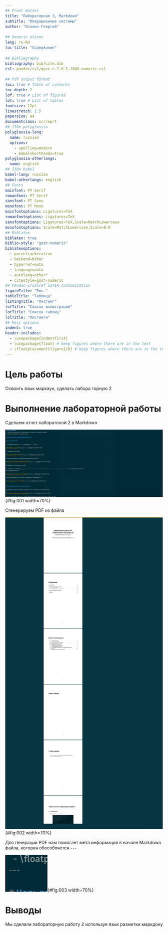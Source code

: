 ```yaml
---
## Front matter
title: "Лабораторная 3, Markdown"
subtitle: "Операционные системы"
author: "Осокин Георгий"

## Generic otions
lang: ru-RU
toc-title: "Содержание"

## Bibliography
bibliography: bib/cite.bib
csl: pandoc/csl/gost-r-7-0-5-2008-numeric.csl

## Pdf output format
toc: true # Table of contents
toc-depth: 2
lof: true # List of figures
lot: true # List of tables
fontsize: 12pt
linestretch: 1.5
papersize: a4
documentclass: scrreprt
## I18n polyglossia
polyglossia-lang:
  name: russian
  options:
	- spelling=modern
	- babelshorthands=true
polyglossia-otherlangs:
  name: english
## I18n babel
babel-lang: russian
babel-otherlangs: english
## Fonts
mainfont: PT Serif
romanfont: PT Serif
sansfont: PT Sans
monofont: PT Mono
mainfontoptions: Ligatures=TeX
romanfontoptions: Ligatures=TeX
sansfontoptions: Ligatures=TeX,Scale=MatchLowercase
monofontoptions: Scale=MatchLowercase,Scale=0.9
## Biblatex
biblatex: true
biblio-style: "gost-numeric"
biblatexoptions:
  - parentracker=true
  - backend=biber
  - hyperref=auto
  - language=auto
  - autolang=other*
  - citestyle=gost-numeric
## Pandoc-crossref LaTeX customization
figureTitle: "Рис."
tableTitle: "Таблица"
listingTitle: "Листинг"
lofTitle: "Список иллюстраций"
lotTitle: "Список таблиц"
lolTitle: "Листинги"
## Misc options
indent: true
header-includes:
  - \usepackage{indentfirst}
  - \usepackage{float} # keep figures where there are in the text
  - \floatplacement{figure}{H} # keep figures where there are in the text
---
```


# Цель работы

Освоить язык маркаун, сделать лабора торную 2

# Выполнение лабораторной работы

Сделаем отчет лаборатоной 2 в  Markdown

![Сделанная лабораторная 2](image/1.png){#fig:001 width=70%}

Сгенерируем PDF из файла

![Сделанная лабораторная 2](image/2.png){#fig:002 width=70%}

Для генерации PDF нам помогает  мета информация в начале Markdown файла, которая обособляется `---`

![Сделанная лабораторная 2](image/3.png){#fig:003 width=70%}

# Выводы

Мы сделали лабораторную работу 2  используя язык разметки маркдону

